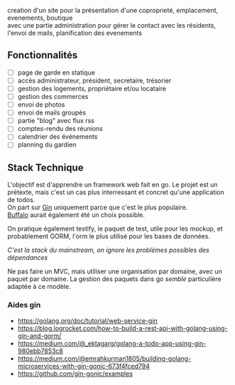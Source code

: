 creation d'un site pour la présentation d'une coproprieté, emplacement, evenements, boutique  
avec une partie administration pour gérer le contact avec les résidents, l'envoi de mails, planification des evenements

## Fonctionnalités

- [ ] page de garde en statique
- [ ] accès administrateur, président, secretaire, trésorier
- [ ] gestion des logements, propriétaire et/ou locataire
- [ ] gestion des commerces
- [ ] envoi de photos
- [ ] envoi de mails groupés
- [ ] partie "blog" avec flux rss
- [ ] comptes-rendu des réunions
- [ ] calendrier des événements
- [ ] planning du gardien

## Stack Technique

L'objectif est d'apprendre un framework web fait en go. Le projet est un prétexte, mais c'est un cas plus interressant et concret qu'une application de todos.  
On part sur [Gin](https://gin-gonic.com/docs/quickstart/) uniquement parce que c'est le plus populaire.  
[Buffalo](https://github.com/gobuffalo/buffalo) aurait également été un choix possible.

On pratique également testify, le paquet de test, utile pour les mockup, et probablement GORM, l'orm le plus utilisé pour les bases de données.

*C'est la stack du mainstream, on ignore les problèmes possibles des dépendances*

Ne pas faire un MVC, mais utiliser une organisation par domaine, avec un paquet par domaine. La gestion des paquets dans go *semble* particulière adaptée à ce modèle.

### Aides gin

- https://golang.org/doc/tutorial/web-service-gin
- https://blog.logrocket.com/how-to-build-a-rest-api-with-golang-using-gin-and-gorm/
- https://medium.com/@_ektagarg/golang-a-todo-app-using-gin-980ebb7853c8
- https://medium.com/@emrahkurman1805/building-golang-microservices-with-gin-gonic-673f4fced794
- https://github.com/gin-gonic/examples
